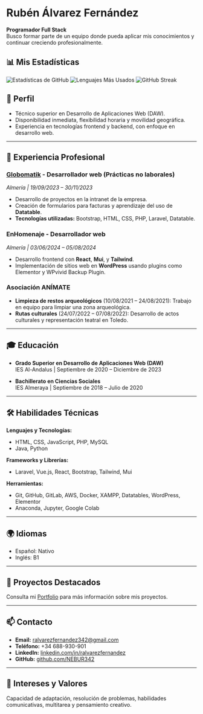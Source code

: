 # Rubén Álvarez Fernández

**Programador Full Stack**  
Busco formar parte de un equipo donde pueda aplicar mis conocimientos y continuar creciendo profesionalmente.

## 📊 Mis Estadísticas  
![Estadísticas de GitHub](https://github-readme-stats.vercel.app/api?username=nebur342&show_icons=true&theme=radical) ![Lenguajes Más Usados](https://github-readme-stats.vercel.app/api/top-langs/?username=nebur342&layout=compact&theme=radical) ![GitHub Streak](https://github-readme-streak-stats.herokuapp.com/?user=nebur342&theme=radical)


## 📄 Perfil
- Técnico superior en Desarrollo de Aplicaciones Web (DAW).
- Disponibilidad inmediata, flexibilidad horaria y movilidad geográfica.
- Experiencia en tecnologías frontend y backend, con enfoque en desarrollo web.

---

## 💼 Experiencia Profesional

### [Globomatik](https://www.globomatik.com) - Desarrollador web (Prácticas no laborales)  
_Almería | 19/09/2023 – 30/11/2023_  
- Desarrollo de proyectos en la intranet de la empresa.
- Creación de formularios para facturas y aprendizaje del uso de **Datatable**.
- **Tecnologías utilizadas:** Bootstrap, HTML, CSS, PHP, Laravel, Datatable.

### EnHomenaje - Desarrollador web  
_Almería | 03/06/2024 – 05/08/2024_  
- Desarrollo frontend con **React**, **Mui**, y **Tailwind**.
- Implementación de sitios web en **WordPress** usando plugins como Elementor y WPvivid Backup Plugin.

### Asociación ANÍMATE  
- **Limpieza de restos arqueológicos** (10/08/2021 – 24/08/2021): Trabajo en equipo para limpiar una zona arqueológica.  
- **Rutas culturales** (24/07/2022 – 07/08/2022): Desarrollo de actos culturales y representación teatral en Toledo.

---

## 🎓 Educación
- **Grado Superior en Desarrollo de Aplicaciones Web (DAW)**  
  IES Al-Andalus | Septiembre de 2020 – Diciembre de 2023  

- **Bachillerato en Ciencias Sociales**  
  IES Almeraya | Septiembre de 2018 – Julio de 2020  

---

## 🛠️ Habilidades Técnicas
**Lenguajes y Tecnologías:**
- HTML, CSS, JavaScript, PHP, MySQL
- Java, Python

**Frameworks y Librerías:**
- Laravel, Vue.js, React, Bootstrap, Tailwind, Mui

**Herramientas:**
- Git, GitHub, GitLab, AWS, Docker, XAMPP, Datatables, WordPress, Elementor
- Anaconda, Jupyter, Google Colab

---

## 🌍 Idiomas
- Español: Nativo  
- Inglés: B1  

---

## 📂 Proyectos Destacados
Consulta mi [Portfolio](https://portfolioraf.lovestoblog.com) para más información sobre mis proyectos.

---

## 📫 Contacto
- **Email:** [ralvarezfernandez342@gmail.com](mailto:ralvarezfernandez342@gmail.com)  
- **Teléfono:** +34 688-930-901  
- **LinkedIn:** [linkedin.com/in/ralvarezfernandez](https://linkedin.com/in/ralvarezfernandez)  
- **GitHub:** [github.com/NEBUR342](https://github.com/NEBUR342)  

---

## 🚀 Intereses y Valores
Capacidad de adaptación, resolución de problemas, habilidades comunicativas, multitarea y pensamiento creativo.
